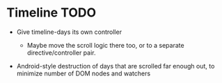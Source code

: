 # Timeline TODO

 * Give timeline-days its own controller

    * Maybe move the scroll logic there too, or to a separate directive/controller pair.

 * Android-style destruction of days that are scrolled far enough out, to minimize
   number of DOM nodes and watchers

